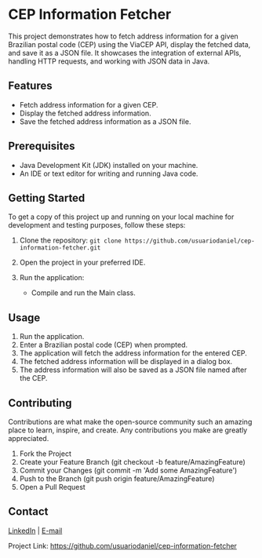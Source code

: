 # CEP Information Fetcher
This project demonstrates how to fetch address information for a given Brazilian postal code (CEP) using the ViaCEP API, display the fetched data, and save it as a JSON file. It showcases the integration of external APIs, handling HTTP requests, and working with JSON data in Java.

## Features
- Fetch address information for a given CEP.
- Display the fetched address information.
- Save the fetched address information as a JSON file.

## Prerequisites
- Java Development Kit (JDK) installed on your machine.
- An IDE or text editor for writing and running Java code.

## Getting Started
To get a copy of this project up and running on your local machine for development and testing purposes, follow these steps:

1. Clone the repository:
`git clone https://github.com/usuariodaniel/cep-information-fetcher.git`

2. Open the project in your preferred IDE.
3. Run the application:
   - Compile and run the Main class.

## Usage
1. Run the application.
2. Enter a Brazilian postal code (CEP) when prompted.
3. The application will fetch the address information for the entered CEP.
4. The fetched address information will be displayed in a dialog box.
5. The address information will also be saved as a JSON file named after the CEP.

## Contributing
Contributions are what make the open-source community such an amazing place to learn, inspire, and create. Any contributions you make are greatly appreciated.

1. Fork the Project
2. Create your Feature Branch (git checkout -b feature/AmazingFeature)
3. Commit your Changes (git commit -m 'Add some AmazingFeature')
4. Push to the Branch (git push origin feature/AmazingFeature)
5. Open a Pull Request

## Contact
[LinkedIn](https://www.linkedin.com/in/daniel-sq/) | [E-mail](mailto:danieeldesoares@hotmail.com)

Project Link: https://github.com/usuariodaniel/cep-information-fetcher
